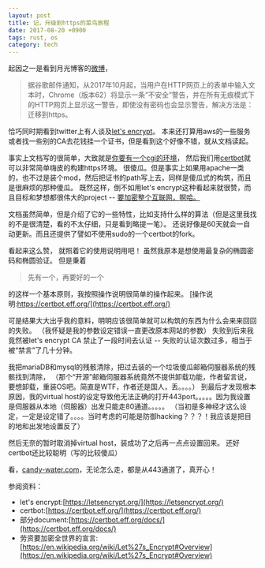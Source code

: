 ```yaml
---
layout: post
title: 记，升级到https的菜鸟旅程
date: 2017-08-20 +0900
tags: rust, os
category: tech
---
```


起因之一是看到月光博客的[微博](https://weibo.com/1494759712/FizDQd6sQ)，
>据谷歌邮件通知，从2017年10月起，当用户在HTTP网页上的表单中输入文本时，Chrome（版本62）将显示一条“不安全”警告，并在所有无痕模式下的HTTP网页上显示这一警告，即使没有密码也会显示警告，解决方法是：迁移到https。

恰巧同时期看到twitter上有人谈及[let's encrypt](https://letsencrypt.org/)。
本来还打算用aws的一些服务或者找一些别的CA去花钱挂一个证书，但是看到这个好像不错，就从文档读起。

事实上文档写的很简单，大致就是[你要有一个cgi的环境](https://letsencrypt.org/getting-started/)，
然后我们用[certbot](https://certbot.eff.org/)就可以非常简单嗨皮的构建https环境。
很傻瓜。但是事实上如果用apache一类的，也不过是装个mod，然后把证书的path写上去，同样是傻瓜式的构筑，而且是很麻烦的那种傻瓜。
既然这样，倒不如用let's encrypt这种看起来就很赞，而且目标和梦想都很伟大的project -- [要加密整个互联网，啊哈。](https://en.wikipedia.org/wiki/Let%27s_Encrypt#Overview)

文档虽然简单，但是介绍了它的一些特性，比如支持什么样的算法（但是这里我找的不是很清楚，看的不太仔细，只是看到略提一笔）。
还说好像是60天就会一自动更新。而且还提供了譬如不使用sudo的一个certbot的fork。

看起来这么赞，
就照着它的使用说明用吧！
虽然我原本是想使用最复杂的椭圆密码和椭圆验证。
但是秉着
>先有一个，再要好的一个

的这样一个基本原则，我按照操作说明很简单的操作起来。
[操作说明:https://certbot.eff.org/](https://certbot.eff.org/)

可是结果大大出乎我的意料，明明应该很简单就可以构筑的东西为什么会来来回回的失败。
（我怀疑是我的参数设定错误一直更改原本网站的参数）
失败到后来我竟然被let's encrypt CA 禁止了一段时间去认证 -- 失败的认证次数过多，相当于被“禁言”了几十分钟。

我把mariaDB和mysql的残骸清除，把过去装的一个垃圾傻瓜邮箱伺服器系统的残骸找到清除，
（那个“开源”邮箱伺服器系统竟然不提供卸载功能，作者留言说，要想卸载，重装OS吧。简直是WTF，作者还是国人，丢。。。。）
到最后才发现根本原因，我的virtual host的设定导致他无法正确的打开443port。。。。。因为我设置是伺服器从本地（伺服器）出发只能走80通道。。。。。
（当初是多神经才这么设定，一定是设定错了。。。。当时考虑的可能是防御hacking？？？！我应该是把目的地和出发地设置反了）

然后无奈的暂时取消掉virtual host，装成功了之后再一点点设置回来。
还好certbot还比较聪明（写的比较傻瓜）

看，[candy-water.com](http://candy-water.com)，无论怎么走，都是从443通道了，真开心！


参阅资料：
+ let's encrypt:[https://letsencrypt.org/](https://letsencrypt.org/)
+ certbot:[https://certbot.eff.org/](https://certbot.eff.org/)
+ 部分document:[https://certbot.eff.org/docs/](https://certbot.eff.org/docs/)
+ 劳资要加密全世界的宣言:[https://en.wikipedia.org/wiki/Let%27s_Encrypt#Overview](https://en.wikipedia.org/wiki/Let%27s_Encrypt#Overview)
